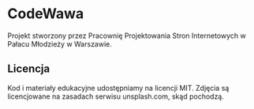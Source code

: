 # CodeWawa
Projekt stworzony przez Pracownię Projektowania Stron Internetowych w Pałacu Młodzieży w Warszawie.

## Licencja
Kod i materiały edukacyjne udostępniamy na licencji MIT.
Zdjęcia są licencjowane na zasadach serwisu unsplash.com, skąd pochodzą.

